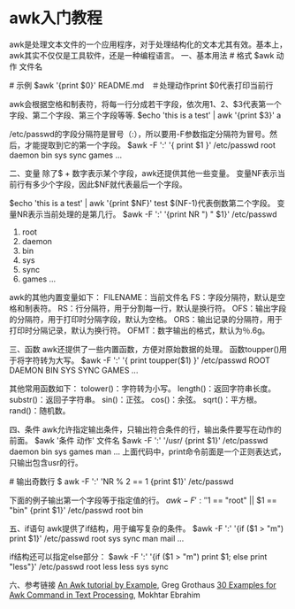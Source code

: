 # awk入门教程
awk是处理文本文件的一个应用程序，对于处理结构化的文本尤其有效。基本上，awk其实不仅仅是工具软件，还是一种编程语言。
一、基本用法
\# 格式
$awk 动作 文件名

\# 示例
$awk '{print $0}' README.md　＃处理动作print $0代表打印当前行

awk会根据空格和制表符，将每一行分成若干字段，依次用$1、$2、$3代表第一个字段、第二个字段、第三个字段等等.
$echo 'this is a test' | awk '{print $3}'
a

/etc/passwd的字段分隔符是冒号（:），所以要用-F参数指定分隔符为冒号。然后，才能提取到它的第一个字段。
$awk -F ':' '{ print $1 }' /etc/passwd
root
daemon
bin
sys
sync
games
...

二、变量
除了$ + 数字表示某个字段，awk还提供其他一些变量。
变量NF表示当前行有多少个字段，因此$NF就代表最后一个字段。

$echo 'this is a test' | awk '{print $NF}'
test
$(NF-1)代表倒数第二个字段。
变量NR表示当前处理的是第几行。
$awk -F ':' '{print NR ") " $1}' /etc/passwd
1) root
2) daemon
3) bin
4) sys
5) sync
6) games
...

awk的其他内置变量如下：
FILENAME：当前文件名
FS：字段分隔符，默认是空格和制表符。
RS：行分隔符，用于分割每一行，默认是换行符。
OFS：输出字段的分隔符，用于打印时分隔字段，默认为空格。
ORS：输出记录的分隔符，用于打印时分隔记录，默认为换行符。
OFMT：数字输出的格式，默认为％.6g。

三、函数
awk还提供了一些内置函数，方便对原始数据的处理。
函数toupper()用于将字符转为大写。
$awk -F ':' '{ print toupper($1) }' /etc/passwd
ROOT
DAEMON
BIN
SYS
SYNC
GAMES
...

其他常用函数如下：
tolower()：字符转为小写。
length()：返回字符串长度。
substr()：返回子字符串。
sin()：正弦。
cos()：余弦。
sqrt()：平方根。
rand()：随机数。

四、条件
awk允许指定输出条件，只输出符合条件的行，输出条件要写在动作的前面。
$awk '条件 动作' 文件名
$awk -F ':' '/usr/ {print $1}' /etc/passwd
daemon
bin
sys
games
man
...
上面代码中，print命令前面是一个正则表达式，只输出包含usr的行。

\# 输出奇数行
$ awk -F ':' 'NR % 2 == 1 {print $1}' /etc/passwd

下面的例子输出第一个字段等于指定值的行。
$awk -F ':' '$1 == "root" || $1 == "bin" {print $1}' /etc/passwd
root
bin

五、if语句
awk提供了if结构，用于编写复杂的条件。
$awk -F ':' '{if ($1 > "m") print $1}' /etc/passwd
root
sys
sync
man
mail
...

if结构还可以指定else部分：
$awk -F ':' '{if ($1 > "m") print $1; else print "less"}' /etc/passwd
root
less
less
sys
sync

六、参考链接
[An Awk tutorial by Example](https://gregable.com/2010/09/why-you-should-know-just-little-awk.html), Greg Grothaus
[30 Examples for Awk Command in Text Processing](https://likegeeks.com/awk-command/), Mokhtar Ebrahim
